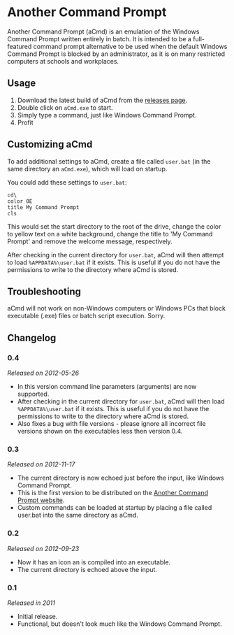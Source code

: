 # Another Command Prompt

Another Command Prompt (aCmd) is an emulation of the Windows Command Prompt written entirely in batch. It is intended to be a full-featured command prompt alternative to be used when the default Windows Command Prompt is blocked by an administrator, as it is on many restricted computers at schools and workplaces.

## Usage

1. Download the latest build of aCmd from the [releases page](https://github.com/bungeshea/aCmd/releases).
2. Double click on `aCmd.exe` to start.
3. Simply type a command, just like Windows Command Prompt.
4. Profit

## Customizing aCmd

To add additional settings to aCmd, create a file called `user.bat` (in the same directory an `aCmd.exe`), which will load on startup.

You could add these settings to `user.bat`:

	cd\
	color 0E
	title My Command Prompt
	cls

This would set the start directory to the root of the drive, change the color to yellow text on a white background, change the title to 'My Command Prompt' and remove the welcome message, respectively.

After checking in the current directory for `user.bat`, aCmd will then attempt to load `%APPDATA%\user.bat` if it exists. This is useful if you do not have the permissions to write to the directory where aCmd is stored.

## Troubleshooting

aCmd will not work on non-Windows computers or Windows PCs that block executable (.exe) files or batch script execution. Sorry.

## Changelog

### 0.4
_Released on 2012-05-26_

* In this version command line parameters (arguments) are now supported.
* After checking in the current directory for `user.bat`, aCmd will then load `%APPDATA%\user.bat` if it exists. This is useful if you do not have the permissions to write to the directory where aCmd is stored.
* Also fixes a bug with file versions - please ignore all incorrect file versions shown on the executables less then version 0.4.

### 0.3
_Released on 2012-11-17_

* The current directory is now echoed just before the input, like Windows Command Prompt.
* This is the first version to be distributed on the [Another Command Prompt website](http://acmd.sourceforge.net).
* Custom commands can be loaded at startup by placing a file called user.bat into the same directory as aCmd.

### 0.2
_Released on 2012-09-23_

* Now it has an icon an is compiled into an executable.
* The current directory is echoed above the input.

### 0.1
_Released in 2011_

* Initial release.
* Functional, but doesn't look much like the Windows Command Prompt.
